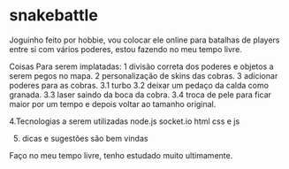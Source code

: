 # snakebattle
Joguinho feito por hobbie, vou colocar ele online para batalhas de players entre si com vários poderes, estou fazendo no meu tempo livre.

Coisas Para serem implatadas:
1 divisão correta dos poderes e objetos a serem pegos no mapa.
2 personalização de skins das cobras.
3 adicionar poderes para as cobras.
3.1 turbo
3.2 deixar um pedaço da calda como granada.
3.3 laser saindo da boca da cobra.
3.4 troca de pele para ficar maior por um tempo e depois voltar ao tamanho original.


4.Tecnologias a serem utilizadas
node.js 
socket.io
html css e js

5. dicas e sugestões são bem vindas

Faço no meu tempo livre, tenho estudado muito ultimamente.
